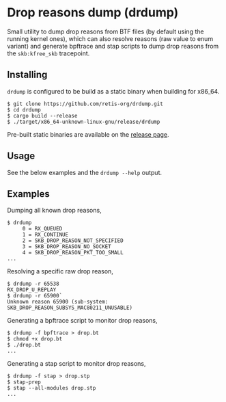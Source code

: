 # Drop reasons dump (drdump)

Small utility to dump drop reasons from BTF files (by default using the running
kernel ones), which can also resolve reasons (raw value to enum variant) and
generate bpftrace and stap scripts to dump drop reasons from the `skb:kfree_skb`
tracepoint.

## Installing

`drdump` is configured to be build as a static binary when building for x86_64.

```
$ git clone https://github.com/retis-org/drdump.git
$ cd drdump
$ cargo build --release
$ ./target/x86_64-unknown-linux-gnu/release/drdump
```

Pre-built static binaries are available on the
[release page](https://github.com/retis-org/drdump/releases/).

## Usage

See the below examples and the `drdump --help` output.

## Examples

Dumping all known drop reasons,

```
$ drdump
     0 = RX_QUEUED
     1 = RX_CONTINUE
     2 = SKB_DROP_REASON_NOT_SPECIFIED
     3 = SKB_DROP_REASON_NO_SOCKET
     4 = SKB_DROP_REASON_PKT_TOO_SMALL
...
```

Resolving a specific raw drop reason,

```
$ drdump -r 65538
RX_DROP_U_REPLAY
$ drdump -r 65900`
Unknown reason 65900 (sub-system: SKB_DROP_REASON_SUBSYS_MAC80211_UNUSABLE)
```

Generating a bpftrace script to monitor drop reasons,

```
$ drdump -f bpftrace > drop.bt
$ chmod +x drop.bt
$ ./drop.bt
...
```

Generating a stap script to monitor drop reasons,

```
$ drdump -f stap > drop.stp
$ stap-prep
$ stap --all-modules drop.stp
...
```
